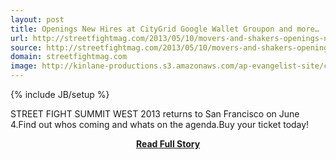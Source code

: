 ```yaml
---
layout: post
title: Openings New Hires at CityGrid Google Wallet Groupon and more…
url: http://streetfightmag.com/2013/05/10/movers-and-shakers-openings-new-hires-at-citygrid-google-wallet-groupon-swipely-and-more/
source: http://streetfightmag.com/2013/05/10/movers-and-shakers-openings-new-hires-at-citygrid-google-wallet-groupon-swipely-and-more/
domain: streetfightmag.com
image: http://kinlane-productions.s3.amazonaws.com/ap-evangelist-site/curated/screenshots/8527_streetfightmag_com.png
---
```

{% include JB/setup %}<p>STREET FIGHT SUMMIT WEST 2013 returns to San Francisco on June 4.Find out whos coming and whats on the agenda.Buy your ticket today!</p>
<center><p><a href="http://streetfightmag.com/2013/05/10/movers-and-shakers-openings-new-hires-at-citygrid-google-wallet-groupon-swipely-and-more/" style='padding:25px; font-sze:18px; font-weight: bold;'>Read Full Story</a></p></center>

